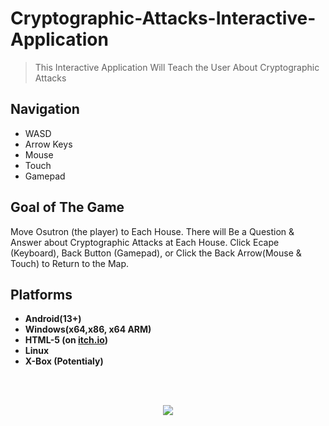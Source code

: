 # Cryptographic-Attacks-Interactive-Application

> This Interactive Application Will Teach the User About Cryptographic Attacks

## Navigation

* WASD
* Arrow Keys
* Mouse
* Touch
* Gamepad

## Goal of The Game
Move Osutron (the player) to Each House. There will Be a Question & Answer about Cryptographic Attacks at Each House. Click Ecape (Keyboard), Back Button (Gamepad), or Click the Back Arrow(Mouse & Touch) to Return to the Map.

## Platforms

* <b>Android(13+)</b>
* <b> Windows(x64,x86, x64 ARM) </b>
* <b> HTML-5 (on [itch.io](https://paulgamerboy101.itch.io/cryptographic-attacks-interactive-application)) </b>
* <b> Linux </b>
* <b> X-Box (Potentialy) </b>

<br></br>

<p align="center">
    <a href="https://sites.google.com/view/paulgamerboy101-games/" target="_blank">
        <img src= "https://github.com/user-attachments/assets/5860f0c1-2b3e-4596-b8f1-c7a8cb8c1262" />
    </a>
</p>
